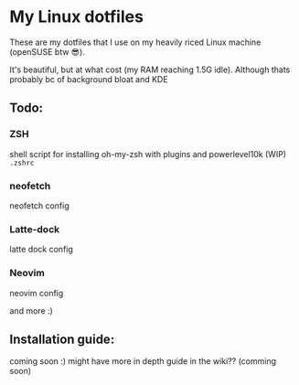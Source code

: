 # My Linux dotfiles
These are my dotfiles that I use on my heavily riced Linux machine (openSUSE btw 😎).

It's beautiful, but at what cost (my RAM reaching 1.5G idle).
Although thats probably bc of background bloat and KDE 
## Todo:
### ZSH 
shell script for installing oh-my-zsh with plugins and powerlevel10k (WIP)
`.zshrc`

### neofetch
neofetch config

### Latte-dock
latte dock config

### Neovim
neovim config

and more :)

## Installation guide: 
coming soon :)
might have more in depth guide in the wiki?? (comming soon)
